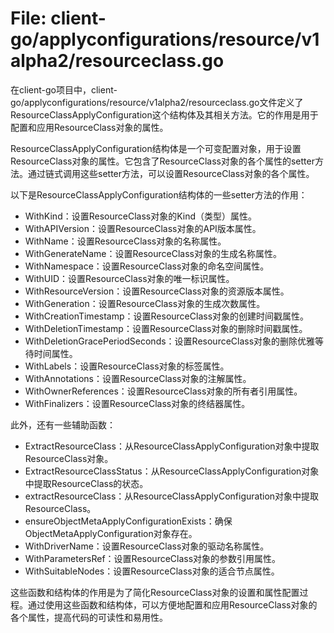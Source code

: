 # File: client-go/applyconfigurations/resource/v1alpha2/resourceclass.go

在client-go项目中，client-go/applyconfigurations/resource/v1alpha2/resourceclass.go文件定义了ResourceClassApplyConfiguration这个结构体及其相关方法。它的作用是用于配置和应用ResourceClass对象的属性。

ResourceClassApplyConfiguration结构体是一个可变配置对象，用于设置ResourceClass对象的属性。它包含了ResourceClass对象的各个属性的setter方法。通过链式调用这些setter方法，可以设置ResourceClass对象的各个属性。

以下是ResourceClassApplyConfiguration结构体的一些setter方法的作用：

- WithKind：设置ResourceClass对象的Kind（类型）属性。
- WithAPIVersion：设置ResourceClass对象的API版本属性。
- WithName：设置ResourceClass对象的名称属性。
- WithGenerateName：设置ResourceClass对象的生成名称属性。
- WithNamespace：设置ResourceClass对象的命名空间属性。
- WithUID：设置ResourceClass对象的唯一标识属性。
- WithResourceVersion：设置ResourceClass对象的资源版本属性。
- WithGeneration：设置ResourceClass对象的生成次数属性。
- WithCreationTimestamp：设置ResourceClass对象的创建时间戳属性。
- WithDeletionTimestamp：设置ResourceClass对象的删除时间戳属性。
- WithDeletionGracePeriodSeconds：设置ResourceClass对象的删除优雅等待时间属性。
- WithLabels：设置ResourceClass对象的标签属性。
- WithAnnotations：设置ResourceClass对象的注解属性。
- WithOwnerReferences：设置ResourceClass对象的所有者引用属性。
- WithFinalizers：设置ResourceClass对象的终结器属性。

此外，还有一些辅助函数：

- ExtractResourceClass：从ResourceClassApplyConfiguration对象中提取ResourceClass对象。
- ExtractResourceClassStatus：从ResourceClassApplyConfiguration对象中提取ResourceClass的状态。
- extractResourceClass：从ResourceClassApplyConfiguration对象中提取ResourceClass。
- ensureObjectMetaApplyConfigurationExists：确保ObjectMetaApplyConfiguration对象存在。
- WithDriverName：设置ResourceClass对象的驱动名称属性。
- WithParametersRef：设置ResourceClass对象的参数引用属性。
- WithSuitableNodes：设置ResourceClass对象的适合节点属性。

这些函数和结构体的作用是为了简化ResourceClass对象的设置和属性配置过程。通过使用这些函数和结构体，可以方便地配置和应用ResourceClass对象的各个属性，提高代码的可读性和易用性。

